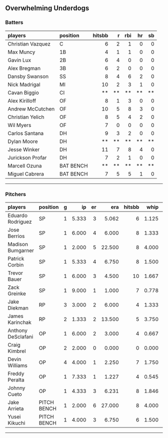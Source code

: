 ## Overwhelming Underdogs

### Batters

 
|players           |position  | hitsbb|  r| rbi| hr| sb| 
|:-----------------|:---------|------:|--:|---:|--:|--:| 
|Christian Vazquez |C         |      6|  2|   1|  0|  0| 
|Max Muncy         |1B        |      4|  1|   1|  0|  0| 
|Gavin Lux         |2B        |      6|  4|   0|  0|  0| 
|Alex Bregman      |3B        |      6|  2|   0|  0|  0| 
|Dansby Swanson    |SS        |      8|  4|   6|  2|  0| 
|Nick Madrigal     |MI        |     10|  2|   3|  1|  0| 
|Cavan Biggio      |CI        |     **| **|  **| **| **| 
|Alex Kirilloff    |OF        |      8|  1|   3|  0|  0| 
|Andrew McCutchen  |OF        |     10|  5|   8|  3|  0| 
|Christian Yelich  |OF        |      8|  5|   4|  2|  0| 
|Wil Myers         |OF        |      7|  0|   0|  0|  0| 
|Carlos Santana    |DH        |      9|  3|   2|  0|  0| 
|Dylan Moore       |DH        |     **| **|  **| **| **| 
|Jesse Winker      |DH        |     11|  7|   8|  4|  0| 
|Jurickson Profar  |DH        |      7|  2|   1|  0|  0| 
|Marcell Ozuna     |BAT BENCH |     **| **|  **| **| **| 
|Miguel Cabrera    |BAT BENCH |      7|  5|   5|  1|  0| 


* * *

### Pitchers

 
|players            |position    |  g|    ip| er|    era| hitsbb|  whip| so|  w| sv| 
|:------------------|:-----------|--:|-----:|--:|------:|------:|-----:|--:|--:|--:| 
|Eduardo Rodriguez  |SP          |  1| 5.333|  3|  5.062|      6| 1.125|  7|  0|  0| 
|Jose Berrios       |SP          |  1| 6.000|  4|  6.000|      8| 1.333|  4|  1|  0| 
|Madison Bumgarner  |SP          |  1| 2.000|  5| 22.500|      8| 4.000|  2|  0|  0| 
|Patrick Corbin     |SP          |  1| 5.333|  4|  6.750|      8| 1.500|  4|  0|  0| 
|Trevor Bauer       |SP          |  1| 6.000|  3|  4.500|     10| 1.667|  7|  0|  0| 
|Zack Greinke       |SP          |  1| 9.000|  1|  1.000|      7| 0.778|  3|  1|  0| 
|Jake Diekman       |RP          |  3| 3.000|  2|  6.000|      4| 1.333|  2|  0|  0| 
|James Karinchak    |RP          |  2| 1.333|  2| 13.500|      5| 3.750|  1|  0|  1| 
|Anthony DeSclafani |OP          |  1| 6.000|  2|  3.000|      4| 0.667|  4|  1|  0| 
|Craig Kimbrel      |OP          |  2| 2.000|  0|  0.000|      0| 0.000|  5|  0|  2| 
|Devin Williams     |OP          |  4| 4.000|  1|  2.250|      7| 1.750| 10|  1|  0| 
|Freddy Peralta     |OP          |  1| 7.333|  1|  1.227|      4| 0.545|  9|  1|  0| 
|Johnny Cueto       |OP          |  1| 4.333|  3|  6.231|      8| 1.846|  4|  0|  0| 
|Jake Arrieta       |PITCH BENCH |  1| 2.000|  6| 27.000|      8| 4.000|  1|  0|  0| 
|Yusei Kikuchi      |PITCH BENCH |  1| 4.000|  3|  6.750|      6| 1.500|  8|  0|  0| 


* * *


